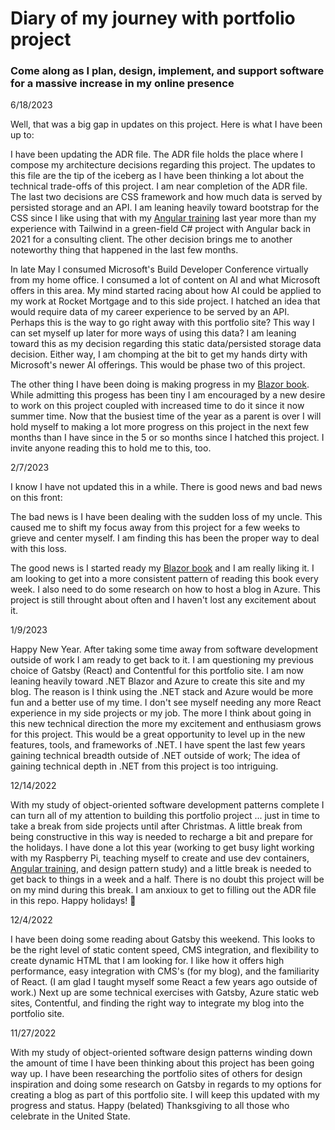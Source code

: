 # Diary of my journey with portfolio project

### Come along as I plan, design, implement, and support software for a massive increase in my online presence

6/18/2023

Well, that was a big gap in updates on this project. Here is what I have been up to:

I have been updating the ADR file. The ADR file holds the place where I compose my architecture decisions regarding this project. The updates to this file are the tip of the iceberg as I have been thinking a lot about the technical trade-offs of this project. I am near completion of the ADR file. The last two decisions are CSS framework and how much data is served by persisted storage and an API. I am leaning heavily toward bootstrap for the CSS since I like using that with my [Angular training](https://github.com/kuehnd96/rocket_hackweek_Q1_2022) last year more than my experience with Tailwind in a green-field C# project with Angular back in 2021 for a consulting client. The other decision brings me to another noteworthy thing that happened in the last few months.

In late May I consumed Microsoft's Build Developer Conference virtually from my home office. I consumed a lot of content on AI and what Microsoft offers in this area. My mind started racing about how AI could be applied to my work at Rocket Mortgage and to this side project. I hatched an idea that would require data of my career experience to be served by an API. Perhaps this is the way to go right away with this portfolio site? This way I can set myself up later for more ways of using this data? I am leaning toward this as my decision regarding this static data/persisted storage data decision. Either way, I am chomping at the bit to get my hands dirty with Microsoft's newer AI offerings. This would be phase two of this project.

The other thing I have been doing is making progress in my [Blazor book](https://www.oreilly.com/library/view/learning-blazor/9781098113230/). While admitting this progess has been tiny I am encouraged by a new desire to work on this project coupled with increased time to do it since it now summer time. Now that the busiest time of the year as a parent is over I will hold myself to making a lot more progress on this project in the next few months than I have since in the 5 or so months since I hatched this project. I invite anyone reading this to hold me to this, too.

2/7/2023

I know I have not updated this in a while. There is good news and bad news on this front:

The bad news is I have been dealing with the sudden loss of my uncle. This caused me to shift my focus away from this project for a few weeks to grieve and center myself. I am finding this has been the proper way to deal with this loss.

The good news is I started ready my [Blazor book](https://www.oreilly.com/library/view/learning-blazor/9781098113230/) and I am really liking it. I am looking to get into a more consistent pattern of reading this book every week. I also need to do some research on how to host a blog in Azure. This project is still throught about often and I haven't lost any excitement about it.

1/9/2023

Happy New Year. After taking some time away from software development outside of work I am ready to get back to it. I am questioning my previous choice of Gatsby (React) and Contentful for this portfolio site. I am now leaning heavily toward .NET Blazor and Azure to create this site and my blog. The reason is I think using the .NET stack and Azure would be more fun and a better use of my time. I don't see myself needing any more React experience in my side projects or my job. The more I think about going in this new technical direction the more my excitement and enthusiasm grows for this project. This would be a great opportunity to level up in the new features, tools, and frameworks of .NET. I have spent the last few years gaining technical breadth outside of .NET outside of work; The idea of gaining technical depth in .NET from this project is too intriguing.  

12/14/2022

With my study of object-oriented software development patterns complete I can turn all of my attention to building this portfolio project ... just in time to take a break from side projects until after Christmas. A little break from being constructive in this way is needed to recharge a bit and prepare for the holidays. I have done a lot this year (working to get busy light working with my Raspberry Pi, teaching myself to create and use dev containers, [Angular training](https://github.com/kuehnd96/rocket_hackweek_Q1_2022), and design pattern study) and a little break is needed to get back to things in a week and a half. There is no doubt this project will be on my mind during this break. I am anxioux to get to filling out the ADR file in this repo. Happy holidays! 🎄 

12/4/2022

I have been doing some reading about Gatsby this weekend. This looks to be the right level of static content speed, CMS integration, and flexibility to create dynamic HTML that I am looking for. I like how it offers high performance, easy integration with CMS's (for my blog), and the familiarity of React. (I am glad I taught myself some React a few years ago outside of work.) Next up are some technical exercises with Gatsby, Azure static web sites, Contentful, and finding the right way to integrate my blog into the portfolio site.

11/27/2022

With my study of object-oriented software design patterns winding down the amount of time I have been thinking about this project has been going way up. I have been researching the portfolio sites of others for design inspiration and doing some research on Gatsby in regards to my options for creating a blog as part of this portfolio site. I will keep this updated with my progress and status. Happy (belated) Thanksgiving to all those who celebrate in the United State.
